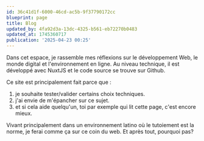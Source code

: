 ```yaml
---
id: 36c41d1f-6000-46cd-ac5b-9f37790172cc
blueprint: page
title: Blog
updated_by: 4fa92d3a-13dc-4325-b561-eb72270b0483
updated_at: 1745360717
publication: '2025-04-23 00:25'
---
```

Dans cet espace, je rassemble mes réflexions sur le développement Web, le monde digital et l'environnement en ligne. Au niveau technique, il est développé avec NuxtJS et le code source se trouve sur Github.

Ce site est principalement fait parce que :

1. je souhaite tester/valider certains choix techniques.
2. j'ai envie de m'épancher sur ce sujet.
3. et si cela aide quelqu'un, toi par exemple qui lit cette page, c'est encore mieux.

Vivant principalement dans un environnement latino où le tutoiement est la norme, je ferai comme ça sur ce coin du web. Et après tout, pourquoi pas?